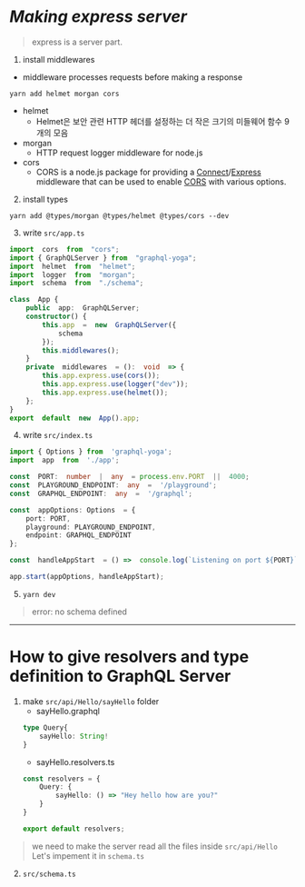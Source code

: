 

# ***Making express server***
> express is a server part.


1. install middlewares
- middleware processes requests before making a response
```
yarn add helmet morgan cors
```
- helmet
	-  Helmet은 보안 관련 HTTP 헤더를 설정하는 더 작은 크기의 미들웨어 함수 9개의 모음
- morgan
	- HTTP request logger middleware for node.js
- cors
	- CORS is a node.js package for providing a [Connect](http://www.senchalabs.org/connect/)/[Express](http://expressjs.com/) middleware that can be used to enable [CORS](http://en.wikipedia.org/wiki/Cross-origin_resource_sharing) with various options.

2. install types
```
yarn add @types/morgan @types/helmet @types/cors --dev
```

3.  write `src/app.ts`
```typescript
import  cors  from  "cors";
import { GraphQLServer } from  "graphql-yoga";
import  helmet  from  "helmet";
import  logger  from  "morgan";
import  schema  from  "./schema";

class  App {
	public  app:  GraphQLServer;
	constructor() {
		this.app  =  new  GraphQLServer({
			schema
		});
		this.middlewares();
	}
	private  middlewares  = ():  void  => {
		this.app.express.use(cors());
		this.app.express.use(logger("dev"));
		this.app.express.use(helmet());
	};
}
export  default  new  App().app;
```

4.  write `src/index.ts`
```typescript
import { Options } from  'graphql-yoga';
import  app  from  './app';

const  PORT:  number  |  any  = process.env.PORT  ||  4000;
const  PLAYGROUND_ENDPOINT:  any  =  '/playground';
const  GRAPHQL_ENDPOINT:  any  =  '/graphql';

const  appOptions: Options  = {
	port: PORT,
	playground: PLAYGROUND_ENDPOINT,
	endpoint: GRAPHQL_ENDPOINT
};

const  handleAppStart  = () =>  console.log(`Listening on port ${PORT}`);

app.start(appOptions, handleAppStart);
```

5. `yarn dev`
> error: no schema defined
----
# How to give resolvers and type definition to GraphQL Server

1. make `src/api/Hello/sayHello` folder
	- sayHello.graphql
	```typescript
	type Query{
		sayHello: String!
	}
	```
	- sayHello.resolvers.ts
	```typescript
	const resolvers = {
		Query: {
			sayHello: () => "Hey hello how are you?"
		}
	}
	
	export default resolvers;
	```
> we need to make the server read all the files inside `src/api/Hello`
> Let's impement it in `schema.ts`

2. `src/schema.ts`
```typescript

```
<!--stackedit_data:
eyJoaXN0b3J5IjpbLTE4NjY3Njk0NjcsMjAyNjk1Nzk1Niw1OT
M0MzExMCwtMjEyMjQ0NzU2NywtMjA4ODc0NjYxMl19
-->
